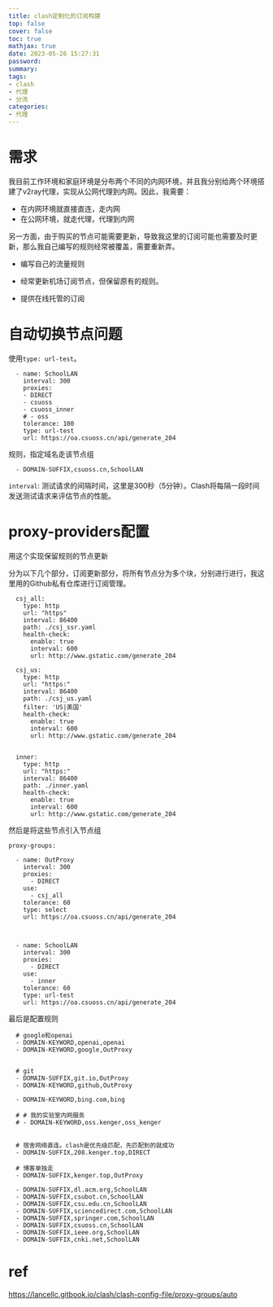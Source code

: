 ```yaml
---
title: clash定制化的订阅构建
top: false
cover: false
toc: true
mathjax: true
date: 2023-05-26 15:27:31
password:
summary:
tags:
- clash
- 代理
- 分流
categories:
- 代理
---
```


# 需求

我目前工作环境和家庭环境是分布两个不同的内网环境，并且我分别给两个环境搭建了v2ray代理，实现从公网代理到内网。因此，我需要：

- 在内网环境就直接直连，走内网
- 在公网环境，就走代理，代理到内网

另一方面，由于购买的节点可能需要更新，导致我这里的订阅可能也需要及时更新，那么我自己编写的规则经常被覆盖，需要重新弄。

- 编写自己的流量规则
- 经常更新机场订阅节点，但保留原有的规则。

- 提供在线托管的订阅



# 自动切换节点问题

使用`type: url-test`。

```
  - name: SchoolLAN
    interval: 300
    proxies:
    - DIRECT
    - csuoss
    - csuoss_inner
    # - oss
    tolerance: 100
    type: url-test
    url: https://oa.csuoss.cn/api/generate_204

```

规则，指定域名走该节点组

```
  - DOMAIN-SUFFIX,csuoss.cn,SchoolLAN
```

`interval`: 测试请求的间隔时间，这里是300秒（5分钟）。Clash将每隔一段时间发送测试请求来评估节点的性能。





# proxy-providers配置

用这个实现保留规则的节点更新

分为以下几个部分，订阅更新部分，将所有节点分为多个块，分别进行进行，我这里用的Github私有仓库进行订阅管理。

```
  csj_all:
    type: http
    url: "https"
    interval: 86400
    path: ./csj_ssr.yaml
    health-check:
      enable: true
      interval: 600
      url: http://www.gstatic.com/generate_204

  csj_us:
    type: http
    url: "https:"
    interval: 86400
    path: ./csj_us.yaml
    filter: 'US|美国'
    health-check:
      enable: true
      interval: 600
      url: http://www.gstatic.com/generate_204


  inner:
    type: http
    url: "https:"
    interval: 86400
    path: ./inner.yaml
    health-check:
      enable: true
      interval: 600
      url: http://www.gstatic.com/generate_204
```

然后是将这些节点引入节点组

```
proxy-groups:

  - name: OutProxy
    interval: 300
    proxies:
      - DIRECT
    use:
      - csj_all
    tolerance: 60
    type: select
    url: https://oa.csuoss.cn/api/generate_204



  - name: SchoolLAN
    interval: 300
    proxies:
      - DIRECT
    use:
      - inner
    tolerance: 60
    type: url-test
    url: https://oa.csuoss.cn/api/generate_204

```

最后是配置规则

```
  # google和openai
  - DOMAIN-KEYWORD,openai,openai
  - DOMAIN-KEYWORD,google,OutProxy


  # git
  - DOMAIN-SUFFIX,git.io,OutProxy
  - DOMAIN-KEYWORD,github,OutProxy

  - DOMAIN-KEYWORD,bing.com,bing

  # # 我的实验室内网服务
  # - DOMAIN-KEYWORD,oss.kenger,oss_kenger


  # 宿舍网络直连。clash是优先级匹配，先匹配到的就成功
  - DOMAIN-SUFFIX,208.kenger.top,DIRECT

  # 博客单独走
  - DOMAIN-SUFFIX,kenger.top,OutProxy

  - DOMAIN-SUFFIX,dl.acm.org,SchoolLAN
  - DOMAIN-SUFFIX,csubot.cn,SchoolLAN
  - DOMAIN-SUFFIX,csu.edu.cn,SchoolLAN
  - DOMAIN-SUFFIX,sciencedirect.com,SchoolLAN
  - DOMAIN-SUFFIX,springer.com,SchoolLAN
  - DOMAIN-SUFFIX,csuoss.cn,SchoolLAN
  - DOMAIN-SUFFIX,ieee.org,SchoolLAN
  - DOMAIN-SUFFIX,cnki.net,SchoolLAN

```













# ref

https://lancellc.gitbook.io/clash/clash-config-file/proxy-groups/auto

